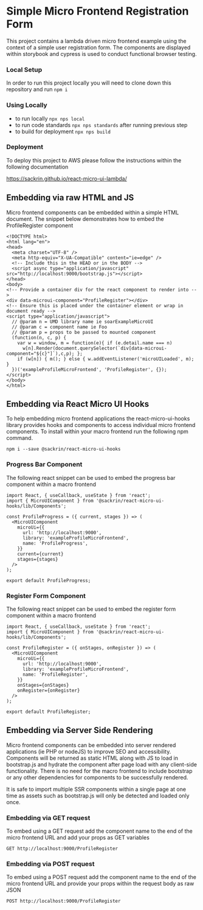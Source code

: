 # Simple Micro Frontend Registration Form

This project contains a lambda driven micro frontend example using the context of a simple user registration form. The components are displayed within storybook and cypress is used to conduct functional browser testing.

### Local Setup

In order to run this project locally you will need to clone down this repository and run ```npm i```

### Using Locally

- to run locally ```npx nps local```
- to run code standards ```npx nps standards``` after running previous step
- to build for deployment ```npx nps build```

### Deployment

To deploy this project to AWS please follow the instructions within the following documentation

https://sackrin.github.io/react-micro-ui-lambda/

## Embedding via raw HTML and JS

Micro frontend components can be embedded within a simple HTML document. The snippet below demonstrates how to embed the ProfileRegister component

```
<!DOCTYPE html>
<html lang="en">
<head>
  <meta charset="UTF-8" />
  <meta http-equiv="X-UA-Compatible" content="ie=edge" />
  <!-- Include this in the HEAD or in the BODY -->
  <script async type="application/javascript" src="http://localhost:9000/bootstrap.js"></script>
</head>
<body>
<!-- Provide a container div for the react component to render into -->
<div data-microui-component="ProfileRegister"></div>
<!-- Ensure this is placed under the container element or wrap in document ready -->
<script type="application/javascript">
  // @param n = UMD library name ie soarExampleMicroUI
  // @param c = component name ie Foo
  // @param p = props to be passed to mounted component
  (function(n, c, p) {
    var w = window, m = function(e){ if (e.detail.name === n)
      w[n].Render(document.querySelector(`div[data-microui-component="${c}"]`),c,p); };
    if (w[n]) { m(); } else { w.addEventListener('microUILoaded', m); }
  })('exampleProfileMicroFrontend', 'ProfileRegister', {});
</script>
</body>
</html>
```

## Embedding via React Micro UI Hooks

To help embedding micro frontend applications the react-micro-ui-hooks library provides hooks and components to access individual micro frontend components. To install within your macro frontend run the following npm command.

```npm i --save @sackrin/react-micro-ui-hooks```

### Progress Bar Component

The following react snippet can be used to embed the progress bar component within a macro frontend

```
import React, { useCallback, useState } from 'react';
import { MicroUIComponent } from '@sackrin/react-micro-ui-hooks/lib/Components';

const ProfileProgress = ({ current, stages }) => (
  <MicroUIComponent
    microUi={{
      url: 'http://localhost:9000',
      library: 'exampleProfileMicroFrontend',
      name: 'ProfileProgress',
    }}
    current={current}
    stages={stages}
  />
);

export default ProfileProgress;
```

### Register Form Component

The following react snippet can be used to embed the register form component within a macro frontend

```
import React, { useCallback, useState } from 'react';
import { MicroUIComponent } from '@sackrin/react-micro-ui-hooks/lib/Components';

const ProfileRegister = ({ onStages, onRegister }) => (
  <MicroUIComponent
    microUi={{
      url: 'http://localhost:9000',
      library: 'exampleProfileMicroFrontend',
      name: 'ProfileRegister',
    }}
    onStages={onStages}
    onRegister={onRegister}
  />
);

export default ProfileRegister;
```

## Embedding via Server Side Rendering

Micro frontend components can be embedded into server rendered applications (ie PHP or nodeJS) to improve SEO and accessibility. Components will be returned as static HTML along with JS to load in bootstrap.js and hydrate the component after page load with any client-side functionality. There is no need for the macro frontend to include bootstrap or any other dependencies for components to be successfully rendered.

It is safe to import multiple SSR components within a single page at one time as assets such as bootstrap.js will only be detected and loaded only once.

### Embedding via GET request

To embed using a GET request add the component name to the end of the micro frontend URL and add your props as GET variables

```GET http://localhost:9000/ProfileRegister```

### Embedding via POST request

To embed using a POST request add the component name to the end of the micro frontend URL and provide your props within the request body as raw JSON

```POST http://localhost:9000/ProfileRegister```
